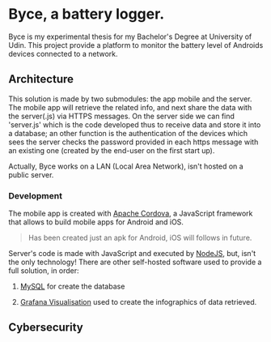 # Byce, a battery logger.

Byce is my experimental thesis for my Bachelor's Degree at University of Udin.
This project provide a platform to monitor the battery level of Androids devices connected to a network.


## Architecture

This solution is made by two submodules: the app mobile and the server.
The mobile app will retrieve the related info, and next share the data with the server(.js) via HTTPS messages.
On the server side we can find 'server.js' which is the code developed thus to receive data and store it into a database; an other function is the authentication of the devices which sees the server checks the password provided in each https message with an existing one (created by the end-user on the first start up).

Actually, Byce works on a LAN (Local Area Network), isn't hosted on a public server.

### Development
The mobile app is created with <a href="https://cordova.apache.org/">Apache Cordova</a>, a JavaScript framework that allows to build mobile apps for Android and iOS.
> Has been created just an apk for Android, iOS will follows in future.

Server's code is made with JavaScript and executed by <a href="https://nodejs.org/en/">NodeJS</a>, but, isn't the only technology! There are other self-hosted software used to provide a full solution, in order:

1. <a href="https://www.mysql.com/">MySQL</a> for create the database

2. <a href="https://grafana.com/grafana/">Grafana Visualisation</a> used to create the infographics of data retrieved.

## Cybersecurity
